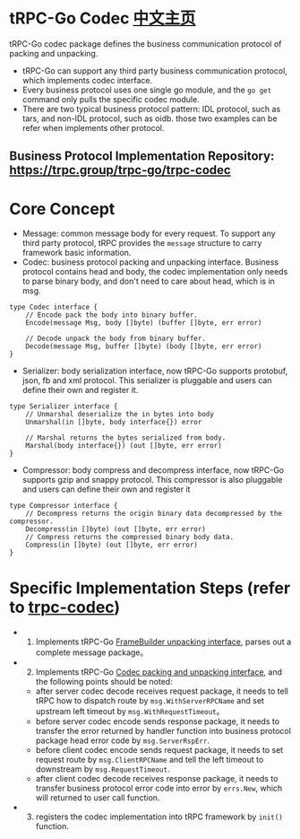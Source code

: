 # tRPC-Go Codec [中文主页](README_CN.md)
tRPC-Go codec package defines the business communication protocol of packing and unpacking.
- tRPC-Go can support any third party business communication protocol, which implements codec interface.
- Every business protocol uses one single go module, and the `go get` command only pulls the specific codec module.
- There are two typical business protocol pattern: IDL protocol, such as tars, and non-IDL protocol, such as oidb. those two examples can be refer when implements other protocol.

## Business Protocol Implementation Repository: https://trpc.group/trpc-go/trpc-codec


# Core Concept
- Message: common message body for every request. To support any third party protocol, tRPC provides the `message` structure to carry framework basic information.
- Codec: business protocol packing and unpacking interface. Business protocol contains head and body, the codec implementation only needs to parse binary body, and don't need to care about head, which is in msg.

```golang
type Codec interface {
	// Encode pack the body into binary buffer.
	Encode(message Msg, body []byte) (buffer []byte, err error)

	// Decode unpack the body from binary buffer.
	Decode(message Msg, buffer []byte) (body []byte, err error)
}
```

- Serializer: body serialization interface, now tRPC-Go supports protobuf, json, fb and xml protocol. This serializer is pluggable and users can define their own and register it. 
```golang
type Serializer interface {
	// Unmarshal deserialize the in bytes into body
	Unmarshal(in []byte, body interface{}) error

	// Marshal returns the bytes serialized from body.
	Marshal(body interface{}) (out []byte, err error)
}
```

- Compressor: body compress and decompress interface, now tRPC-Go supports gzip and snappy protocol. This compressor is also pluggable and users can define their own and register it
  
```golang
type Compressor interface {
    // Decompress returns the origin binary data decompressed by the compressor.
	Decompress(in []byte) (out []byte, err error)
	// Compress returns the compressed binary body data.
	Compress(in []byte) (out []byte, err error)
}
```

# Specific Implementation Steps (refer to [trpc-codec](codec.go))
- 1. Implements tRPC-Go [FrameBuilder unpacking interface](transport/transport.go), parses out a complete message package。
- 2. Implements tRPC-Go [Codec packing and unpacking interface](codec/codec.go), and the following points should be noted:
    - after server codec decode receives request package, it needs to tell tRPC how to dispatch route by `msg.WithServerRPCName` and set upstream left timeout by `msg.WithRequestTimeout`。
    - before server codec encode sends response package, it needs to transfer the error returned by handler function into business protocol package head error code by `msg.ServerRspErr`.
    - before client codec encode sends request package, it needs to set request route by `msg.ClientRPCName` and tell the left timeout to downstream by `msg.RequestTimeout`.
    - after client codec decode receives response package, it needs to transfer business protocol error code into error by `errs.New`, which will returned to user call function.
- 3. registers the codec implementation into tRPC framework by `init()` function.
